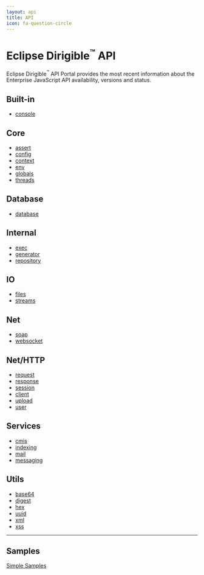 ```yaml
---
layout: api
title: API
icon: fa-question-circle
---
```


Eclipse Dirigible<sup>&trade;</sup> API
===

Eclipse Dirigible<sup>&trade;</sup> API Portal provides the most recent information about the Enterprise JavaScript API availability, versions and status.



Built-in
---

* [console](console.html)


Core
---

* [assert](assert.html)
* [config](config.html)
* [context](context.html)
* [env](env.html)
* [globals](globals.html)
* [threads](threads.html)


Database
---

* [database](database.html)



Internal
---

* [exec](exec.html)
* [generator](generator.html)
* [repository](repository.html)


IO
---

* [files](files.html)
* [streams](streams.html)


Net
---

* [soap](soap.html)
* [websocket](websocket.html)


Net/HTTP
----

* [request](http_request.html)
* [response](http_response.html)
* [session](http_session.html)
* [client](http_client.html)
* [upload](http_upload.html)
* [user](http_user.html)


Services
---

* [cmis](cmis.html)
* [indexing](indexing.html)
* [mail](mail.html)
* [messaging](messaging.html)


Utils
---

* [base64](utils_base64.html)
* [digest](utils_digest.html)
* [hex](utils_hex.html)
* [uuid](utils_uuid.html)
* [xml](utils_xml.html)
* [xss](utils_xss.html)


---

Samples
---

[Simple Samples](../samples/index.html)

